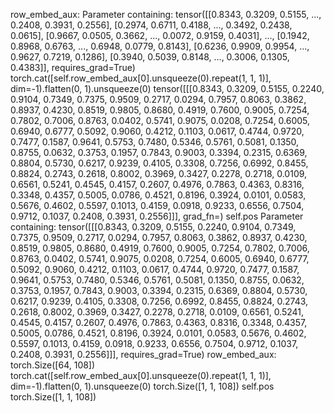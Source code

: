 
row_embed_aux: Parameter containing:
tensor([[0.8343, 0.3209, 0.5155,  ..., 0.2408, 0.3931, 0.2556],
        [0.2974, 0.6711, 0.4188,  ..., 0.3492, 0.2438, 0.0615],
        [0.9667, 0.0505, 0.3662,  ..., 0.0072, 0.9159, 0.4031],
        ...,
        [0.1942, 0.8968, 0.6763,  ..., 0.6948, 0.0779, 0.8143],
        [0.6236, 0.9909, 0.9954,  ..., 0.9627, 0.7219, 0.1286],
        [0.3940, 0.5039, 0.8148,  ..., 0.3006, 0.1305, 0.4383]],
       requires_grad=True)
torch.cat([self.row_embed_aux[0].unsqueeze(0).repeat(1, 1, 1)], dim=-1).flatten(0, 1).unsqueeze(0)
tensor([[[0.8343, 0.3209, 0.5155, 0.2240, 0.9104, 0.7349, 0.7375, 0.9509,
          0.2717, 0.0294, 0.7957, 0.8063, 0.3862, 0.8937, 0.4230, 0.8519,
          0.9805, 0.8680, 0.4919, 0.7600, 0.9005, 0.7254, 0.7802, 0.7006,
          0.8763, 0.0402, 0.5741, 0.9075, 0.0208, 0.7254, 0.6005, 0.6940,
          0.6777, 0.5092, 0.9060, 0.4212, 0.1103, 0.0617, 0.4744, 0.9720,
          0.7477, 0.1587, 0.9641, 0.5753, 0.7480, 0.5346, 0.5761, 0.5081,
          0.1350, 0.8755, 0.0632, 0.3753, 0.1957, 0.7843, 0.9003, 0.3394,
          0.2315, 0.6369, 0.8804, 0.5730, 0.6217, 0.9239, 0.4105, 0.3308,
          0.7256, 0.6992, 0.8455, 0.8824, 0.2743, 0.2618, 0.8002, 0.3969,
          0.3427, 0.2278, 0.2718, 0.0109, 0.6561, 0.5241, 0.4545, 0.4157,
          0.2607, 0.4976, 0.7863, 0.4363, 0.8316, 0.3348, 0.4357, 0.5005,
          0.0786, 0.4521, 0.8196, 0.3924, 0.0101, 0.0583, 0.5676, 0.4602,
          0.5597, 0.1013, 0.4159, 0.0918, 0.9233, 0.6556, 0.7504, 0.9712,
          0.1037, 0.2408, 0.3931, 0.2556]]], grad_fn=<UnsqueezeBackward0>)
self.pos Parameter containing:
tensor([[[0.8343, 0.3209, 0.5155, 0.2240, 0.9104, 0.7349, 0.7375, 0.9509,
          0.2717, 0.0294, 0.7957, 0.8063, 0.3862, 0.8937, 0.4230, 0.8519,
          0.9805, 0.8680, 0.4919, 0.7600, 0.9005, 0.7254, 0.7802, 0.7006,
          0.8763, 0.0402, 0.5741, 0.9075, 0.0208, 0.7254, 0.6005, 0.6940,
          0.6777, 0.5092, 0.9060, 0.4212, 0.1103, 0.0617, 0.4744, 0.9720,
          0.7477, 0.1587, 0.9641, 0.5753, 0.7480, 0.5346, 0.5761, 0.5081,
          0.1350, 0.8755, 0.0632, 0.3753, 0.1957, 0.7843, 0.9003, 0.3394,
          0.2315, 0.6369, 0.8804, 0.5730, 0.6217, 0.9239, 0.4105, 0.3308,
          0.7256, 0.6992, 0.8455, 0.8824, 0.2743, 0.2618, 0.8002, 0.3969,
          0.3427, 0.2278, 0.2718, 0.0109, 0.6561, 0.5241, 0.4545, 0.4157,
          0.2607, 0.4976, 0.7863, 0.4363, 0.8316, 0.3348, 0.4357, 0.5005,
          0.0786, 0.4521, 0.8196, 0.3924, 0.0101, 0.0583, 0.5676, 0.4602,
          0.5597, 0.1013, 0.4159, 0.0918, 0.9233, 0.6556, 0.7504, 0.9712,
          0.1037, 0.2408, 0.3931, 0.2556]]], requires_grad=True)
row_embed_aux: torch.Size([64, 108])
torch.cat([self.row_embed_aux[0].unsqueeze(0).repeat(1, 1, 1)], dim=-1).flatten(0, 1).unsqueeze(0)
torch.Size([1, 1, 108])
self.pos torch.Size([1, 1, 108])